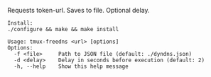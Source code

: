 Requests token-url. Saves to file. Optional delay.

```
Install:
./configure && make && make install
```

````
Usage: tmux-freedns <url> [options]
Options:
  -f <file>     Path to JSON file (default: ./dyndns.json)
  -d <delay>    Delay in seconds before execution (default: 2)
  -h, --help    Show this help message
````

